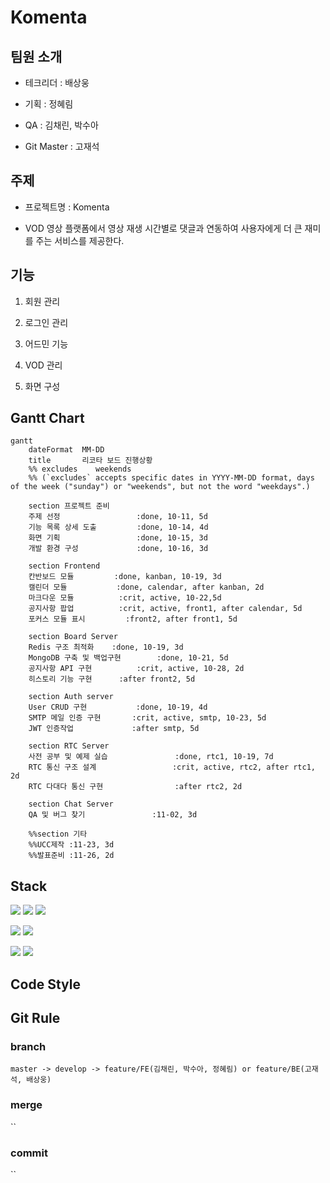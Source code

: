 # Komenta


## 팀원 소개

* 테크리더 : 배상웅

* 기획 : 정혜림

* QA : 김채린, 박수아

* Git Master : 고재석


## 주제

* 프로젝트명 : Komenta

* VOD 영상 플랫폼에서 영상 재생 시간별로 댓글과 연동하여 사용자에게 더 큰 재미를 주는 서비스를 제공한다.

## 기능

1. 회원 관리

2. 로그인 관리

3. 어드민 기능

4. VOD 관리

5. 화면 구성


## Gantt Chart

```mermaid
gantt
    dateFormat  MM-DD
    title       리코타 보드 진행상황
    %% excludes    weekends
    %% (`excludes` accepts specific dates in YYYY-MM-DD format, days of the week ("sunday") or "weekends", but not the word "weekdays".)

    section 프로젝트 준비
    주제 선정				  :done, 10-11, 5d
    기능 목록 상세 도출			:done, 10-14, 4d
    화면 기획				  :done, 10-15, 3d
    개발 환경 구성             :done, 10-16, 3d
	
	section Frontend
    칸반보드 모듈		  	:done, kanban, 10-19, 3d
    캘린더 모듈	      	 :done, calendar, after kanban, 2d
    마크다운 모듈 	 	 :crit, active, 10-22,5d
    공지사항 팝업		 	 :crit, active, front1, after calendar, 5d
    포커스 모듈 표시   	  :front2, after front1, 5d
    
    section Board Server
    Redis 구조 최적화 	:done, 10-19, 3d
    MongoDB 구축 및 백업구현     	 :done, 10-21, 5d
    공지사항 API 구현     	 :crit, active, 10-28, 2d
    히스토리 기능 구현		:after front2, 5d
    
    section Auth server
    User CRUD 구현 		   :done, 10-19, 4d
    SMTP 메일 인증 구현       :crit, active, smtp, 10-23, 5d
    JWT 인증작업             :after smtp, 5d

    section RTC Server
    사전 공부 및 예제 실습               :done, rtc1, 10-19, 7d
    RTC 통신 구조 설계				 :crit, active, rtc2, after rtc1, 2d
    RTC 다대다 통신 구현				 :after rtc2, 2d

    section Chat Server
    QA 및 버그 찾기               :11-02, 3d
    
    %%section 기타
    %%UCC제작 :11-23, 3d
    %%발표준비 :11-26, 2d
```

## Stack

<img src="https://img.shields.io/badge/Spring-success?style=flat-square&logo=Spring&logoColor=white"/></a> 
<img src="https://img.shields.io/badge/IntelliJ-9cf?style=flat-square&logo=intelliJ IDEA&logoColor=white"/></a>
<img src="https://img.shields.io/badge/Gradle-inactive?style=flat-square&logo=Gradle&logoColor=white"/></a>

<img src="https://img.shields.io/badge/Vue.js-green?style=flat-square&logo=Vue.js&logoColor=white"/></a> 
<img src="https://img.shields.io/badge/VSCode-informational?style=flat-square&logo=Visual Studio Code&logoColor=white"/></a>

<img src="https://img.shields.io/badge/MariaDB-informational?style=flat-square&logo=MariaDB&logoColor=white"/></a>
<img src="https://img.shields.io/badge/Docker-informational?style=flat-square&logo=Docker&logoColor=white"/></a>

## Code Style



## Git Rule

### branch

`master -> develop -> feature/FE(김채린, 박수아, 정혜림) or feature/BE(고재석, 배상웅)`

### merge

``

### commit

``


